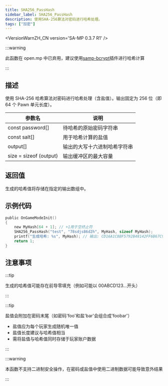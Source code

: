 ```yaml
---
title: SHA256_PassHash
sidebar_label: SHA256_PassHash
description: 使用SHA-256算法对密码进行哈希处理。
tags: ["加密"]
---
```


<VersionWarnZH_CN version='SA-MP 0.3.7 R1' />

:::warning

此函数在 open.mp 中已弃用，建议使用[samp-bcrypt](https://github.com/Sreyas-Sreelal/samp-bcrypt)插件进行哈希计算

:::

## 描述

使用 SHA-256 哈希算法对密码进行哈希处理（含盐值）。输出固定为 256 位（即 64 个 Pawn 单元长度）。

| 参数名                 | 说明                         |
| ---------------------- | ---------------------------- |
| const password[]       | 待哈希的原始密码字符串       |
| const salt[]           | 用于哈希计算的盐值           |
| output[]               | 输出的大写十六进制哈希字符串 |
| size = sizeof (output) | 输出缓冲区的最大容量         |

## 返回值

生成的哈希值将存储在指定的输出数组中。

## 示例代码

```c
public OnGameModeInit()
{
    new MyHash[64 + 1]; // +1用于空终止符
    SHA256_PassHash("test", "78sdjs86d2h", MyHash, sizeof MyHash);
    printf("生成哈希: %s", MyHash); // 输出: CD16A1C8BF5792B48142FF6B67C9CB5B1BDC7260D8D11AFBA6BCDE0933A3C0AF
    return 1;
}
```

## 注意事项

:::tip

生成的哈希值可能存在前导零填充（例如可能以 00ABCD123...开头）

:::

:::tip

盐值会附加在密码末尾（如密码'foo'和盐'bar'会组合成'foobar'）

- 盐值应为每个玩家生成随机唯一值
- 盐值长度建议与哈希值相当
- 需将盐值与哈希值同时存储于玩家账户数据

:::

:::warning

本函数不支持二进制安全操作，在密码或盐值中使用二进制数据可能导致意外结果

:::
